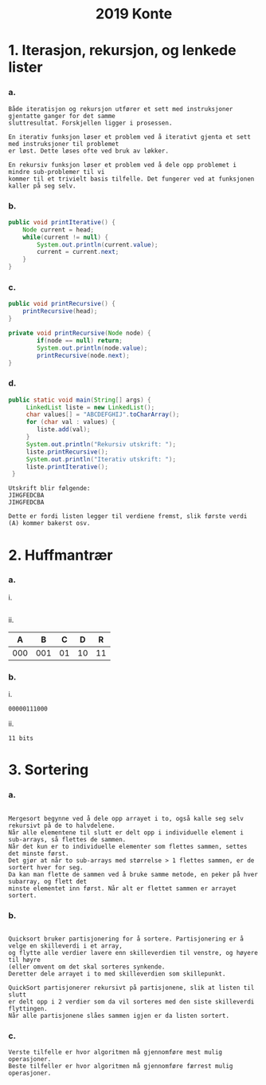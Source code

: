 <h1 align="center">2019 Konte</h1>

# 1. Iterasjon, rekursjon, og lenkede lister

### a.

    Både iteratisjon og rekursjon utfører et sett med instruksjoner gjentatte ganger for det samme
    sluttresultat. Forskjellen ligger i prosessen.

    En iterativ funksjon løser et problem ved å iterativt gjenta et sett med instruksjoner til problemet
    er løst. Dette løses ofte ved bruk av løkker.
    
    En rekursiv funksjon løser et problem ved å dele opp problemet i mindre sub-problemer til vi 
    kommer til et trivielt basis tilfelle. Det fungerer ved at funksjonen kaller på seg selv.
    
### b.

```java
public void printIterative() {
    Node current = head;
    while(current != null) {
        System.out.println(current.value);
        current = current.next;
    }
}
```
    
### c.

```java
public void printRecursive() {
    printRecursive(head);
}

private void printRecursive(Node node) {
        if(node == null) return;
        System.out.println(node.value);
        printRecursive(node.next);
}

```

### d.

```java
public static void main(String[] args) {
     LinkedList liste = new LinkedList();
     char values[] = "ABCDEFGHIJ".toCharArray();
     for (char val : values) {
        liste.add(val);
     }
     System.out.println("Rekursiv utskrift: ");
     liste.printRecursive();
     System.out.println("Iterativ utskrift: ");
     liste.printIterative();
 }

```

    Utskrift blir følgende:
    JIHGFEDCBA
    JIHGFEDCBA
    
    Dette er fordi listen legger til verdiene fremst, slik første verdi (A) kommer bakerst osv.

# 2. Huffmantrær

### a.
i.
<p align="center">
    <img src="img.png" style="width: auto;" alt="">
</p>

ii.

| A   | B   | C  | D  | R  |
|-----|-----|----|----|----|
| 000 | 001 | 01 | 10 | 11 |

### b.
i.
    
    00000111000

ii.

    11 bits

# 3. Sortering

### a.

<p align="center">
    <img src="img_1.png" style="width: auto;" alt="">
</p>

    Mergesort begynne ved å dele opp arrayet i to, også kalle seg selv rekursivt på de to halvdelene.
    Når alle elementene til slutt er delt opp i individuelle element i sub-arrays, så flettes de sammen.
    Når det kun er to individuelle elementer som flettes sammen, settes det minste først.
    Det gjør at når to sub-arrays med størrelse > 1 flettes sammen, er de sortert hver for seg.
    Da kan man flette de sammen ved å bruke samme metode, en peker på hver subarray, og flett det
    minste elementet inn først. Når alt er flettet sammen er arrayet sortert.

### b.

<p align="center">
    <img src="img_2.png" style="width: auto;" alt="">
</p>

    Quicksort bruker partisjonering for å sortere. Partisjonering er å velge en skilleverdi i et array, 
    og flytte alle verdier lavere enn skilleverdien til venstre, og høyere til høyre 
    (eller omvent om det skal sorteres synkende. 
    Deretter dele arrayet i to med skilleverdien som skillepunkt. 

    QuickSort partisjonerer rekursivt på partisjonene, slik at listen til slutt
    er delt opp i 2 verdier som da vil sorteres med den siste skilleverdi flyttingen.
    Når alle partisjonene slåes sammen igjen er da listen sortert.

### c.

    Verste tilfelle er hvor algoritmen må gjennomføre mest mulig operasjoner.
    Beste tilfeller er hvor algoritmen må gjennomføre færrest mulig operasjoner.

